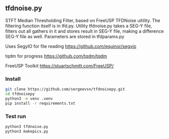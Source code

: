 ## tfdnoise.py

STFT Median Thresholding Filter, based on FreeUSP TFDNoise uitility.
The filtering function itself is in tfd.py.
Utility tfdnoise.py takes a SEG-Y file, filters out all gathers in it 
and stores result in SEG-Y file, making a difference SEG-Y file as well.
Parameters are stored in tfdparams.py

Uses SegyIO for file reading https://github.com/equinor/segyio

tqdm for progress https://github.com/tqdm/tqdm

FreeUSP Toolkit https://stuartschmitt.com/FreeUSP/

### Install
```bash
git clone https://github.com/sergeevsn/tfdnoisepy.git
cd tfdnoisepy
python3 -m venv .venv
pip install -r requirements.txt
```

### Test run
```bash
python3 tfdnoise.py
python3 makepics.py
```
